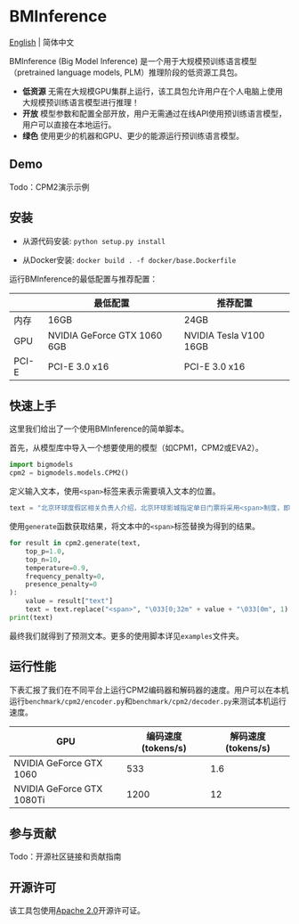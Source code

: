 # BMInference

[English] | 简体中文

[English]: ./README.md

BMInference (Big Model Inference) 是一个用于大规模预训练语言模型（pretrained language models, PLM）推理阶段的低资源工具包。

- **低资源** 无需在大规模GPU集群上运行，该工具包允许用户在个人电脑上使用大规模预训练语言模型进行推理！
- **开放** 模型参数和配置全部开放，用户无需通过在线API使用预训练语言模型，用户可以直接在本地运行。
- **绿色** 使用更少的机器和GPU、更少的能源运行预训练语言模型。

## Demo
Todo：CPM2演示示例

## 安装

- 从源代码安装: ``python setup.py install``

- 从Docker安装: ``docker build . -f docker/base.Dockerfile``

运行BMInference的最低配置与推荐配置：

| | 最低配置 | 推荐配置 |
|-|-|-|
| 内存 | 16GB | 24GB
| GPU | NVIDIA GeForce GTX 1060 6GB | NVIDIA Tesla V100 16GB
| PCI-E |  PCI-E 3.0 x16 |  PCI-E 3.0 x16

## 快速上手

这里我们给出了一个使用BMInference的简单脚本。

首先，从模型库中导入一个想要使用的模型（如CPM1，CPM2或EVA2）。
```python
import bigmodels
cpm2 = bigmodels.models.CPM2()
```

定义输入文本，使用``<span>``标签来表示需要填入文本的位置。
```python
text = "北京环球度假区相关负责人介绍，北京环球影城指定单日门票将采用<span>制度，即推出淡季日、平季日、旺季日和特定日门票。<span>价格为418元，<span>价格为528元，<span>价格为638元，<span>价格为<span>元。北京环球度假区将提供90天滚动价格日历，以方便游客提前规划行程。"
```

使用``generate``函数获取结果，将文本中的``<span>``标签替换为得到的结果。

```python
for result in cpm2.generate(text, 
    top_p=1.0,
    top_n=10, 
    temperature=0.9,
    frequency_penalty=0,
    presence_penalty=0
):
    value = result["text"]
    text = text.replace("<span>", "\033[0;32m" + value + "\033[0m", 1)
print(text)
```
最终我们就得到了预测文本。更多的使用脚本详见``examples``文件夹。

## 运行性能

下表汇报了我们在不同平台上运行CPM2编码器和解码器的速度。用户可以在本机运行``benchmark/cpm2/encoder.py``和``benchmark/cpm2/decoder.py``来测试本机运行速度。

| GPU | 编码速度 (tokens/s) | 解码速度 (tokens/s) |
|-|-|-|
| NVIDIA GeForce GTX 1060 | 533 | 1.6
| NVIDIA GeForce GTX 1080Ti | 1200 | 12

## 参与贡献
Todo：开源社区链接和贡献指南

## 开源许可

该工具包使用[Apache 2.0](./LICENSE)开源许可证。

